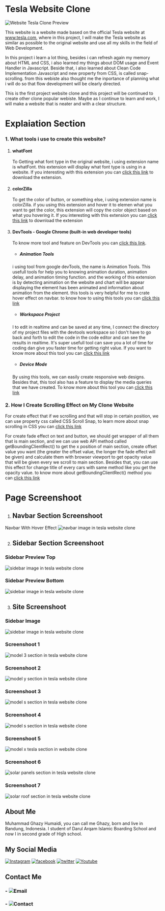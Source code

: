 # Tesla Website Clone

![Website Tesla Clone Preview](assets/image/readme/model-3-preview.png)

This website is a website made based on the official Tesla website at www.tesla.com, where in this project, I will make the Tesla website as similar as possible to the original website and use all my skills in the field of Web Development.

In this project i learn a lot thing, besides i can refresh again my memory about HTML and CSS, i also learned my things about DOM usage and Event Handler in Javascript. Beside that, i also learned about Clean Code Implementation Javascript and new property from CSS, is called snap-scrolling. from this webiste also thought me the inportance of planning what i will do so that flow development will be clearly directed.

This is the first project website clone and this project will be continued to create other clone popular webiste. Maybe as I continue to learn and work, I will make a website that is neater and with a clear structure.

# Explaiation Section
### 1. What tools i use to create this website?

1. #### whatFont
   To Getting what font type in the original website, i using extension name is whatFont. this extension will display what font type is using in a website. If you interesting with this extension you can [click this link](https://chrome.google.com/webstore/detail/whatfont/jabopobgcpjmedljpbcaablpmlmfcogm) to download the extension.

2. #### colorZilla
   To get the color of button, or something else, i using extension name is colorZilla. if you using this extension and hover it to elemen what you want to get the color, this extension will copy the color object based on what you hovering it. If you interesting with this extension you can [click this link](https://chrome.google.com/webstore/detail/colorzilla/bhlhnicpbhignbdhedgjhgdocnmhomnp) to download the extension

3. #### DevTools - Google Chrome (built-in web developer tools)
   To know more tool and feature on DevTools you can [click this link](https://developer.chrome.com/docs/devtools/).

   - ##### Animation Tools
   i using tool from google devTools, the name is Animation Tools. This usefull tools for help you to knowing animation duration, animation delay, and animation timing function. and the working of this extension is by detecting animation on the website and chart will be appear displaying the element has been animated and information about animation from the element. this tools is very helpful for me to crate hover effect on navbar. to know how to using this tools you can  [click this link](https://developer.chrome.com/docs/devtools/css/animations/)

   - ##### Workspace Project
   I to edit in realtime and can be saved at any time, I connect the directory of my project files with the devtools workspace so I don't have to go back and forth to edit the code in the code editor and can see the results in realtime. It's super usefull tool can save you a lot of time for coding dan give you faster time for getting right value. If you want to know more about this tool you can [click this link](https://developer.chrome.com/docs/devtools/workspaces/)

   - ##### Device Mode
   By using this tools, we can easily create responsive web designs. Besides that, this tool also has a feature to display the media queries that we have created. To know more about this tool you can [click this link](https://developer.chrome.com/docs/devtools/device-mode/)

### 2. How I Create Scrolling Effect on My Clone Website
For create effect that if we scrolling and that will stop in certain position, we can use property css called CSS Scroll Snap, to learn more about snap scrolling in CSS you can [click this link](https://developer.mozilla.org/en-US/docs/Web/CSS/scroll-snap-type)

For create fade effect on text and button, we should get wrapper of all them that is main section, and we can use web API method called getBoundingClientRect() to get the x position of main section, create offset value you want (the greater the offset value, the longer the fade effect will be given) and calculate them with browser viewport to get opacity value that will be given every we scroll to main section. Besides that, you can use this effect for change title of every cars with same method like you get the opacity value. to know more about getBoundingClientRect() method you can [click this link](https://developer.mozilla.org/en-US/docs/Web/API/Element/getBoundingClientRect)


# Page Screenshoot

1. ## Navbar Section Screenshoot
Navbar With Hover Effect
![navbar image in tesla website clone](assets/image/readme/navbar-preview.png)

2. ## Sidebar Section Screenshoot
### Sidebar Preview Top
![sidebar image in tesla website clone](assets/image/readme/sidebar-preview-top.png)

### Sidebar Preview Bottom
![sidebar image in tesla website clone](assets/image/readme/sidebar-preview-bottom.png)

3. ## Site Screenshoot
### Sidebar Image
![sidebar image in tesla website clone](assets/image/readme/sidebar-preview-bottom.png)

### Screenshoot 1
![model 3 section in tesla website clone](assets/image/readme/model-3-preview.png)
### Screenshoot 2
![model y section in tesla website clone](assets/image/readme/model-y-preview.png)
### Screenshoot 3
![model s section in tesla website clone](assets/image/readme/model-s-preview.png)
### Screenshoot 4
![model s section in tesla website clone](assets/image/readme/model-s-preview.png)
### Screenshoot 5
![model x tesla section in website clone](assets/image/readme/model-x-preview.png)
### Screenshoot 6
![solar panels section in tesla website clone](assets/image/readme/solar-panels-preview.png)
### Screenshoot 7
![solar roof section in tesla website clone](assets/image/readme/solar-roof-preview.png)

## About Me
Muhammad Ghazy Humaidi, you can call me Ghazy, born and live in Bandung, Indonesia. I student of Darul Arqam Islamic Boarding School and now I in second grade of High school.

## My Social Media

[![Instagram](https://img.shields.io/badge/-INSTAGRAM-cd486b?style=for-the-badge&logo=instagram&logoColor=white)](https://instagram.com/ghazthiskc/)
[![facebook](https://img.shields.io/badge/-facebook-blue?style=for-the-badge&logo=facebook&logoColor=white)](https://www.facebook.com/ghazy.muhammad.5836)
[![twitter](https://img.shields.io/badge/-twitter-blue?style=for-the-badge&logo=twitter&logoColor=white)](https://twitter.com/GhazyHumaidi)
[![Youtube](https://img.shields.io/badge/-youtube-red?style=for-the-badge&logo=youtube&logoColor=white)](https://www.youtube.com/channel/UCMjvvnOagbQqOBmXljNjIFw)

## Contact Me
### - ![Email](https://img.shields.io/badge/Email-muhammad.ghazy.hum@gmail.com-orange?style=flat-squarel&logoColor=white)
### - ![Contact](https://img.shields.io/badge/Contact-+62--822--2344--2849-red?style=flat-squarel&logoColor=white)
